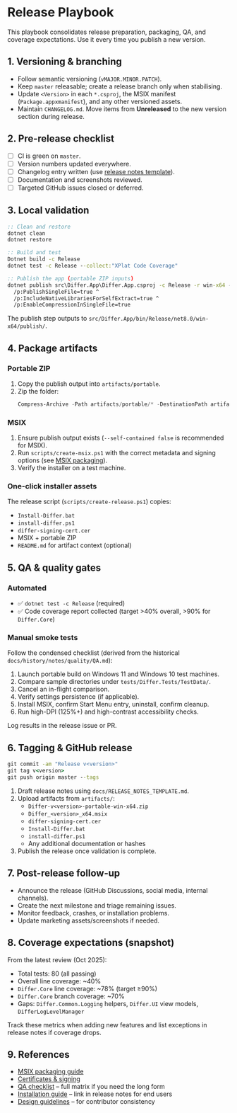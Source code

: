 # Release Playbook

This playbook consolidates release preparation, packaging, QA, and coverage expectations. Use it every time you publish a new version.

## 1. Versioning & branching

- Follow semantic versioning (`vMAJOR.MINOR.PATCH`).
- Keep `master` releasable; create a release branch only when stabilising.
- Update `<Version>` in each `*.csproj`, the MSIX manifest (`Package.appxmanifest`), and any other versioned assets.
- Maintain `CHANGELOG.md`. Move items from **Unreleased** to the new version section during release.

## 2. Pre-release checklist

- [ ] CI is green on `master`.
- [ ] Version numbers updated everywhere.
- [ ] Changelog entry written (use [release notes template](../RELEASE_NOTES_TEMPLATE.md)).
- [ ] Documentation and screenshots reviewed.
- [ ] Targeted GitHub issues closed or deferred.

## 3. Local validation

```cmd
:: Clean and restore
dotnet clean
dotnet restore

:: Build and test
Dotnet build -c Release
dotnet test -c Release --collect:"XPlat Code Coverage"

:: Publish the app (portable ZIP inputs)
dotnet publish src\Differ.App\Differ.App.csproj -c Release -r win-x64 --self-contained true ^
  /p:PublishSingleFile=true ^
  /p:IncludeNativeLibrariesForSelfExtract=true ^
  /p:EnableCompressionInSingleFile=true
```

The publish step outputs to `src/Differ.App/bin/Release/net8.0/win-x64/publish/`.

## 4. Package artifacts

### Portable ZIP

1. Copy the publish output into `artifacts/portable`.
2. Zip the folder:
   ```powershell
   Compress-Archive -Path artifacts/portable/* -DestinationPath artifacts/Differ-v<version>-portable-win-x64.zip -Force
   ```

### MSIX

1. Ensure publish output exists (`--self-contained false` is recommended for MSIX).
2. Run `scripts/create-msix.ps1` with the correct metadata and signing options (see [MSIX packaging](msix-packaging.md)).
3. Verify the installer on a test machine.

### One-click installer assets

The release script (`scripts/create-release.ps1`) copies:

- `Install-Differ.bat`
- `install-differ.ps1`
- `differ-signing-cert.cer`
- MSIX + portable ZIP
- `README.md` for artifact context (optional)

## 5. QA & quality gates

### Automated

- ✅ `dotnet test -c Release` (required)
- ✅ Code coverage report collected (target >40% overall, >90% for `Differ.Core`)

### Manual smoke tests

Follow the condensed checklist (derived from the historical `docs/history/notes/quality/QA.md`):

1. Launch portable build on Windows 11 and Windows 10 test machines.
2. Compare sample directories under `tests/Differ.Tests/TestData/`.
3. Cancel an in-flight comparison.
4. Verify settings persistence (if applicable).
5. Install MSIX, confirm Start Menu entry, uninstall, confirm cleanup.
6. Run high-DPI (125%+) and high-contrast accessibility checks.

Log results in the release issue or PR.

## 6. Tagging & GitHub release

```cmd
git commit -am "Release v<version>"
git tag v<version>
git push origin master --tags
```

1. Draft release notes using `docs/RELEASE_NOTES_TEMPLATE.md`.
2. Upload artifacts from `artifacts/`:
   - `Differ-v<version>-portable-win-x64.zip`
   - `Differ_<version>_x64.msix`
   - `differ-signing-cert.cer`
   - `Install-Differ.bat`
   - `install-differ.ps1`
   - Any additional documentation or hashes
3. Publish the release once validation is complete.

## 7. Post-release follow-up

- Announce the release (GitHub Discussions, social media, internal channels).
- Create the next milestone and triage remaining issues.
- Monitor feedback, crashes, or installation problems.
- Update marketing assets/screenshots if needed.

## 8. Coverage expectations (snapshot)

From the latest review (Oct 2025):

- Total tests: 80 (all passing)
- Overall line coverage: ~40%
- `Differ.Core` line coverage: ~78% (target ≥90%)
- `Differ.Core` branch coverage: ~70%
- Gaps: `Differ.Common.Logging` helpers, `Differ.UI` view models, `DifferLogLevelManager`

Track these metrics when adding new features and list exceptions in release notes if coverage drops.

## 9. References

- [MSIX packaging guide](msix-packaging.md)
- [Certificates & signing](certificates.md)
- [QA checklist](../QA.md) – full matrix if you need the long form
- [Installation guide](../user-guide/installing-differ.md) – link in release notes for end users
- [Design guidelines](../../DESIGN_GUIDELINES.md) – for contributor consistency
